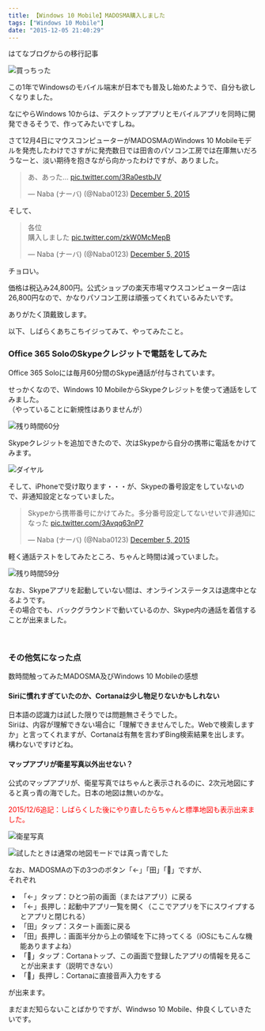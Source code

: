 ```yaml
---
title: 【Windows 10 Mobile】MADOSMA購入しました
tags: ["Windows 10 Mobile"]
date: "2015-12-05 21:40:29"
---
```


<div class="alert info">
はてなブログからの移行記事
</div>

![買っちった](20151205213611.jpg)

この1年でWindowsのモバイル端末が日本でも普及し始めたようで、自分も欲しくなりました。

なにやらWindows 10からは、デスクトップアプリとモバイルアプリを同時に開発できるそうで、作ってみたいですしね。

さて12月4日にマウスコンピューターがMADOSMAのWindows 10 Mobileモデルを発売したわけでさすがに発売数日では田舎のパソコン工房では在庫無いだろうなーと、淡い期待を抱きながら向かったわけですが、ありました。

<blockquote class="twitter-tweet"><p lang="ja" dir="ltr">あ、あった… <a href="https://t.co/3Ra0estbJV">pic.twitter.com/3Ra0estbJV</a></p>&mdash; Naba (ナーバ) (@Naba0123) <a href="https://twitter.com/Naba0123/status/672999870278402048?ref_src=twsrc%5Etfw">December 5, 2015</a></blockquote> <script async src="https://platform.twitter.com/widgets.js" charset="utf-8"></script>

そして、

<blockquote class="twitter-tweet"><p lang="ja" dir="ltr">各位<br>購入しました <a href="https://t.co/zkW0McMepB">pic.twitter.com/zkW0McMepB</a></p>&mdash; Naba (ナーバ) (@Naba0123) <a href="https://twitter.com/Naba0123/status/673005552532766720?ref_src=twsrc%5Etfw">December 5, 2015</a></blockquote> <script async src="https://platform.twitter.com/widgets.js" charset="utf-8"></script>

チョロい。

価格は税込み24,800円。公式ショップの楽天市場マウスコンピューター店は26,800円なので、かなりパソコン工房は頑張ってくれているみたいです。

ありがたく頂戴致します。

以下、しばらくあちこちイジってみて、やってみたこと。

### Office 365 SoloのSkypeクレジットで電話をしてみた

Office 365 Soloには毎月60分間のSkype通話が付与されています。

せっかくなので、Windows 10 MobileからSkypeクレジットを使って通話をしてみました。  
（やっていることに新規性はありませんが）

![残り時間60分](./20151205210355.png)

Skypeクレジットを追加できたので、次はSkypeから自分の携帯に電話をかけてみます。

![ダイヤル](./20151205210839.png)

そして、iPhoneで受け取ります・・・が、Skypeの番号設定をしていないので、非通知設定となっていました。

<blockquote class="twitter-tweet"><p lang="ja" dir="ltr">Skypeから携帯番号にかけてみた。多分番号設定してないせいで非通知になった <a href="https://t.co/3Avqq63nP7">pic.twitter.com/3Avqq63nP7</a></p>&mdash; Naba (ナーバ) (@Naba0123) <a href="https://twitter.com/Naba0123/status/673112334919852032?ref_src=twsrc%5Etfw">December 5, 2015</a></blockquote> <script async src="https://platform.twitter.com/widgets.js" charset="utf-8"></script>

軽く通話テストをしてみたところ、ちゃんと時間は減っていました。

![残り時間59分](./20151205211547.png)

なお、Skypeアプリを起動していない間は、オンラインステータスは退席中となるようです。  
その場合でも、バックグラウンドで動いているのか、Skype内の通話を着信することが出来ました。

<br>

### その他気になった点

数時間触ってみたMADOSMA及びWindows 10 Mobileの感想

#### Siriに慣れすぎていたのか、Cortanaは少し物足りないかもしれない

日本語の認識力は試した限りでは問題無さそうでした。  
Siriは、内容が理解できない場合に「理解できませんでした。Webで検索しますか」と言ってくれますが、Cortanaは有無を言わずBing検索結果を出します。  
構わないですけどね。

#### マップアプリが衛星写真以外出せない？

公式のマップアプリが、衛星写真ではちゃんと表示されるのに、2次元地図にすると真っ青の海でした。日本の地図は無いのかな。

<font color="red">2015/12/6追記：しばらくした後にやり直したらちゃんと標準地図も表示出来ました。</font>

![衛星写真](./20151205212238.png)

![試したときは通常の地図モードでは真っ青でした](./20151205212249.png)

なお、MADOSMAの下の3つのボタン「←」「田」「🔎」ですが、  
それぞれ  

* 「←」タップ：ひとつ前の画面（またはアプリ）に戻る
* 「←」長押し：起動中アプリ一覧を開く（ここでアプリを下にスワイプするとアプリと閉じれる）
* 「田」タップ：スタート画面に戻る
* 「田」長押し：画面半分から上の領域を下に持ってくる（iOSにもこんな機能ありますよね）
* 「🔎」タップ：Cortanaトップ、この画面で登録したアプリの情報を見ることが出来ます（説明できない）
* 「🔎」長押し：Cortanaに直接音声入力をする

が出来ます。

まだまだ知らないことばかりですが、Windwso 10 Mobile、仲良くしていきたいです。

